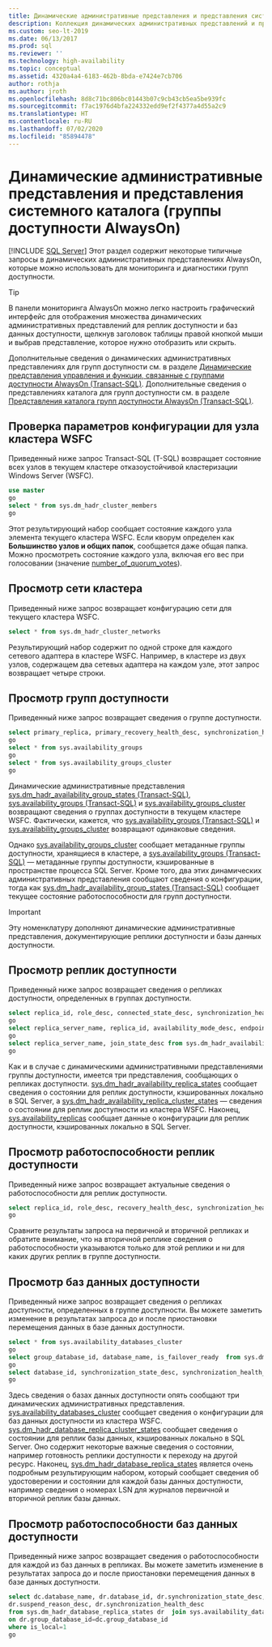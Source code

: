 ```yaml
---
title: Динамические административные представления и представления системного каталога для групп доступности
description: Коллекция динамических административных представлений и представлений каталога, помогающих отслеживать и диагностировать работоспособность группы доступности Always On.
ms.custom: seo-lt-2019
ms.date: 06/13/2017
ms.prod: sql
ms.reviewer: ''
ms.technology: high-availability
ms.topic: conceptual
ms.assetid: 4320a4a4-6183-462b-8bda-e7424e7cb706
author: rothja
ms.author: jroth
ms.openlocfilehash: 8d8c71bc806bc01443b07c9cb43cb5ea5be939fc
ms.sourcegitcommit: f7ac1976d4bfa224332edd9ef2f4377a4d55a2c9
ms.translationtype: HT
ms.contentlocale: ru-RU
ms.lasthandoff: 07/02/2020
ms.locfileid: "85894478"
---
```

# <a name="dynamic-management-views-and-system-catalog-views-always-on-availability-groups"></a>Динамические административные представления и представления системного каталога (группы доступности AlwaysOn)
[!INCLUDE [SQL Server](../../../includes/applies-to-version/sqlserver.md)]
  Этот раздел содержит некоторые типичные запросы в динамических административных представлениях AlwaysOn, которые можно использовать для мониторинга и диагностики групп доступности.  
  
> [!TIP]  
>  В панели мониторинга AlwaysOn можно легко настроить графический интерфейс для отображения множества динамических административных представлений для реплик доступности и баз данных доступности, щелкнув заголовок таблицы правой кнопкой мыши и выбрав представление, которое нужно отобразить или скрыть.  
  
 Дополнительные сведения о динамических административных представлениях для групп доступности см. в разделе [Динамические представления управления и функции, связанные с группами доступности AlwaysOn (Transact-SQL)](~/relational-databases/system-dynamic-management-views/always-on-availability-groups-dynamic-management-views-functions.md). Дополнительные сведения о представлениях каталога для групп доступности см. в разделе [Представления каталога групп доступности AlwaysOn (Transact-SQL)](~/relational-databases/system-catalog-views/always-on-availability-groups-catalog-views-transact-sql.md).  
  
## <a name="check-the-wsfc-cluster-node-configuration"></a>Проверка параметров конфигурации для узла кластера WSFC  
 Приведенный ниже запрос Transact-SQL (T-SQL) возвращает состояние всех узлов в текущем кластере отказоустойчивой кластеризации Windows Server (WSFC).  
  
```sql  
use master  
go  
select * from sys.dm_hadr_cluster_members  
go  
```  
  
 Этот результирующий набор сообщает состояние каждого узла элемента текущего кластера WSFC. Если кворум определен как **Большинство узлов и общих папок**, сообщается даже общая папка. Можно просмотреть состояние каждого узла, включая его вес при голосовании (значение [number_of_quorum_votes](~/relational-databases/system-dynamic-management-views/sys-dm-hadr-cluster-members-transact-sql.md)).  
  
## <a name="explore-the-cluster-network"></a>Просмотр сети кластера  
 Приведенный ниже запрос возвращает конфигурацию сети для текущего кластера WSFC.  
  
```sql  
select * from sys.dm_hadr_cluster_networks  
```  
  
 Результирующий набор содержит по одной строке для каждого сетевого адаптера в кластере WSFC. Например, в кластере из двух узлов, содержащем два сетевых адаптера на каждом узле, этот запрос возвращает четыре строки.  
  
## <a name="explore-the-availability-groups"></a>Просмотр групп доступности  
 Приведенный ниже запрос возвращает сведения о группе доступности.  
  
```sql  
select primary_replica, primary_recovery_health_desc, synchronization_health_desc from sys.dm_hadr_availability_group_states  
go  
select * from sys.availability_groups  
go  
select * from sys.availability_groups_cluster  
go  
```  
  
 Динамические административные представления [sys.dm_hadr_availability_group_states (Transact-SQL)](~/relational-databases/system-dynamic-management-views/sys-dm-hadr-availability-group-states-transact-sql.md), [sys.availability_groups (Transact-SQL)](~/relational-databases/system-catalog-views/sys-availability-groups-transact-sql.md) и [sys.availability_groups_cluster](~/relational-databases/system-catalog-views/sys-availability-groups-cluster-transact-sql.md) возвращают сведения о группах доступности в текущем кластере WSFC. Фактически, кажется, что [sys.availability_groups (Transact-SQL)](~/relational-databases/system-catalog-views/sys-availability-groups-transact-sql.md) и [sys.availability_groups_cluster](~/relational-databases/system-catalog-views/sys-availability-groups-cluster-transact-sql.md) возвращают одинаковые сведения.  
  
 Однако [sys.availability_groups_cluster](~/relational-databases/system-catalog-views/sys-availability-groups-cluster-transact-sql.md) сообщает метаданные группы доступности, хранящиеся в кластере, а [sys.availability_groups (Transact-SQL)](~/relational-databases/system-catalog-views/sys-availability-groups-transact-sql.md) — метаданные группы доступности, кэшированные в пространстве процесса SQL Server. Кроме того, два этих динамических административных представления сообщают сведения о конфигурации, тогда как [sys.dm_hadr_availability_group_states (Transact-SQL)](~/relational-databases/system-dynamic-management-views/sys-dm-hadr-availability-group-states-transact-sql.md) сообщает текущее состояние работоспособности для групп доступности.  
  
> [!IMPORTANT]  
>  Эту номенклатуру дополняют динамические административные представления, документирующие реплики доступности и базы данных доступности.  
  
## <a name="explore-the-availability-replicas"></a>Просмотр реплик доступности  
 Приведенный ниже запрос возвращает сведения о репликах доступности, определенных в группах доступности.  
  
```sql  
select replica_id, role_desc, connected_state_desc, synchronization_health_desc from sys.dm_hadr_availability_replica_states  
go  
select replica_server_name, replica_id, availability_mode_desc, endpoint_url from sys.availability_replicas  
go  
select replica_server_name, join_state_desc from sys.dm_hadr_availability_replica_cluster_states  
go  
```  
  
 Как и в случае с динамическими административными представлениями группы доступности, имеется три представления, сообщающих о репликах доступности. [sys.dm_hadr_availability_replica_states](~/relational-databases/system-dynamic-management-views/sys-dm-hadr-availability-replica-states-transact-sql.md) сообщает сведения о состоянии для реплик доступности, кэшированных локально в SQL Server, а [sys.dm_hadr_availability_replica_cluster_states](~/relational-databases/system-dynamic-management-views/sys-dm-hadr-availability-replica-cluster-states-transact-sql.md) — сведения о состоянии для реплик доступности из кластера WSFC. Наконец, [sys.availability_replicas](~/relational-databases/system-dynamic-management-views/sys-dm-hadr-availability-replica-cluster-states-transact-sql.md) сообщает данные о конфигурации для реплик доступности, кэшированных локально в SQL Server.  
  
## <a name="explore-availability-replica-health"></a>Просмотр работоспособности реплик доступности  
 Приведенный ниже запрос возвращает актуальные сведения о работоспособности для реплик доступности.  
  
```sql  
select replica_id, role_desc, recovery_health_desc, synchronization_health_desc from sys.dm_hadr_availability_replica_states  
go  
```  
  
 Сравните результаты запроса на первичной и вторичной репликах и обратите внимание, что на вторичной реплике сведения о работоспособности указываются только для этой реплики и ни для каких других реплик в группе доступности.  
  
## <a name="explore-the-availability-databases"></a>Просмотр баз данных доступности  
 Приведенный ниже запрос возвращает сведения о репликах доступности, определенных в группе доступности. Вы можете заметить изменение в результатах запроса до и после приостановки перемещения данных в базе данных доступности.  
  
```sql
select * from sys.availability_databases_cluster  
go  
select group_database_id, database_name, is_failover_ready  from sys.dm_hadr_database_replica_cluster_states  
go  
select database_id, synchronization_state_desc, synchronization_health_desc, last_hardened_lsn, redo_queue_size, log_send_queue_size from sys.dm_hadr_database_replica_states  
go  
```  
  
 Здесь сведения о базах данных доступности опять сообщают три динамических административных представления. [sys.availability_databases_cluster](~/relational-databases/system-catalog-views/sys-availability-databases-cluster-transact-sql.md) сообщает сведения о конфигурации для баз данных доступности из кластера WSFC. [sys.dm_hadr_database_replica_cluster_states](~/relational-databases/system-dynamic-management-views/sys-dm-hadr-database-replica-cluster-states-transact-sql.md) сообщает сведения о состоянии для реплик базы данных, кэшированных локально в SQL Server. Оно содержит некоторые важные сведения о состоянии, например готовность реплики доступности к переходу на другой ресурс. Наконец, [sys.dm_hadr_database_replica_states](~/relational-databases/system-dynamic-management-views/sys-dm-hadr-database-replica-states-transact-sql.md) является очень подробным результирующим набором, который сообщает сведения об удостоверении и состоянии для каждой базы данных доступности, например сведения о номерах LSN для журналов первичной и вторичной реплик базы данных.  
  
## <a name="explore-availability-database-health"></a>Просмотр работоспособности баз данных доступности  
 Приведенный ниже запрос возвращает сведения о работоспособности для каждой из баз данных в репликах. Вы можете заметить изменение в результатах запроса до и после приостановки перемещения данных в базе данных доступности.  
  
```sql  
select dc.database_name, dr.database_id, dr.synchronization_state_desc,   
dr.suspend_reason_desc, dr.synchronization_health_desc  
from sys.dm_hadr_database_replica_states dr  join sys.availability_databases_cluster dc  
on dr.group_database_id=dc.group_database_id   
where is_local=1  
go  
```  
  
  
